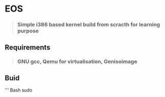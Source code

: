 # EOS
> ### Simple i386 based kernel build from scracth for learning purpose

## Requirements
> ### GNU gcc, Qemu for virtualisation, Genisoimage

## Buid
''' Bash
sudo 
